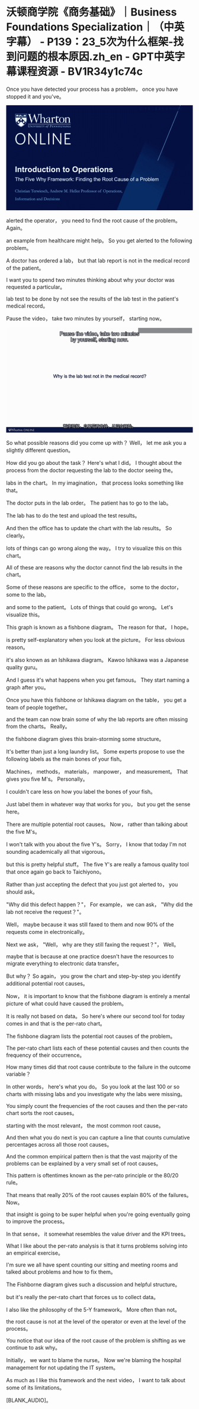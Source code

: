 # 沃顿商学院《商务基础》｜Business Foundations Specialization｜（中英字幕） - P139：23_5次为什么框架-找到问题的根本原因.zh_en - GPT中英字幕课程资源 - BV1R34y1c74c

 Once you have detected your process has a problem， once you have stopped it and you've。



![](img/30026747fe0aa037c0c625f1fa9cc94e_1.png)

 alerted the operator， you need to find the root cause of the problem。 Again。

 an example from healthcare might help。 So you get alerted to the following problem。

 A doctor has ordered a lab， but that lab report is not in the medical record of the patient。

 I want you to spend two minutes thinking about why your doctor was requested a particular。

 lab test to be done by not see the results of the lab test in the patient's medical record。

 Pause the video， take two minutes by yourself， starting now。



![](img/30026747fe0aa037c0c625f1fa9cc94e_3.png)

 So what possible reasons did you come up with？ Well， let me ask you a slightly different question。

 How did you go about the task？ Here's what I did。 I thought about the process from the doctor requesting the lab to the doctor seeing the。

 labs in the chart。 In my imagination， that process looks something like that。

 The doctor puts in the lab order。 The patient has to go to the lab。

 The lab has to do the test and upload the test results。

 And then the office has to update the chart with the lab results。 So clearly。

 lots of things can go wrong along the way。 I try to visualize this on this chart。

 All of these are reasons why the doctor cannot find the lab results in the chart。

 Some of these reasons are specific to the office， some to the doctor， some to the lab。

 and some to the patient。 Lots of things that could go wrong。 Let's visualize this。

 This graph is known as a fishbone diagram。 The reason for that， I hope。

 is pretty self-explanatory when you look at the picture。 For less obvious reason。

 it's also known as an Ishikawa diagram。 Kawoo Ishikawa was a Japanese quality guru。

 And I guess it's what happens when you get famous。 They start naming a graph after you。

 Once you have this fishbone or Ishikawa diagram on the table， you get a team of people together。

 and the team can now brain some of why the lab reports are often missing from the charts。 Really。

 the fishbone diagram gives this brain-storming some structure。

 It's better than just a long laundry list。 Some experts propose to use the following labels as the main bones of your fish。

 Machines， methods， materials， manpower， and measurement。 That gives you five M's。 Personally。

 I couldn't care less on how you label the bones of your fish。

 Just label them in whatever way that works for you， but you get the sense here。

 There are multiple potential root causes。 Now， rather than talking about the five M's。

 I won't talk with you about the five Y's。 Sorry， I know that today I'm not sounding academically all that vigorous。

 but this is pretty helpful stuff。 The five Y's are really a famous quality tool that once again go back to Taichiyono。

 Rather than just accepting the defect that you just got alerted to， you should ask。

 "Why did this defect happen？"， For example， we can ask， "Why did the lab not receive the request？"。

 Well， maybe because it was still faxed to them and now 90% of the requests come in electronically。

 Next we ask， "Well， why are they still faxing the request？"， Well。

 maybe that is because at one practice doesn't have the resources to migrate everything to electronic data transfer。

 But why？ So again， you grow the chart and step-by-step you identify additional potential root causes。

 Now， it is important to know that the fishbone diagram is entirely a mental picture of what could have caused the problem。

 It is really not based on data。 So here's where our second tool for today comes in and that is the per-rato chart。

 The fishbone diagram lists the potential root causes of the problem。

 The per-rato chart lists each of these potential causes and then counts the frequency of their occurrence。

 How many times did that root cause contribute to the failure in the outcome variable？

 In other words， here's what you do。 So you look at the last 100 or so charts with missing labs and you investigate why the labs were missing。

 You simply count the frequencies of the root causes and then the per-rato chart sorts the root causes。

 starting with the most relevant， the most common root cause。

 And then what you do next is you can capture a line that counts cumulative percentages across all those root causes。

 And the common empirical pattern then is that the vast majority of the problems can be explained by a very small set of root causes。

 This pattern is oftentimes known as the per-rato principle or the 80/20 rule。

 That means that really 20% of the root causes explain 80% of the failures。 Now。

 that insight is going to be super helpful when you're going eventually going to improve the process。

 In that sense， it somewhat resembles the value driver and the KPI trees。

 What I like about the per-rato analysis is that it turns problems solving into an empirical exercise。

 I'm sure we all have spent counting our sitting and meeting rooms and talked about problems and how to fix them。

 The Fishborne diagram gives such a discussion and helpful structure。

 but it's really the per-rato chart that forces us to collect data。

 I also like the philosophy of the 5-Y framework。 More often than not。

 the root cause is not at the level of the operator or even at the level of the process。

 You notice that our idea of the root cause of the problem is shifting as we continue to ask why。

 Initially， we want to blame the nurse。 Now we're blaming the hospital management for not updating the IT system。

 As much as I like this framework and the next video， I want to talk about some of its limitations。

 [BLANK_AUDIO]。